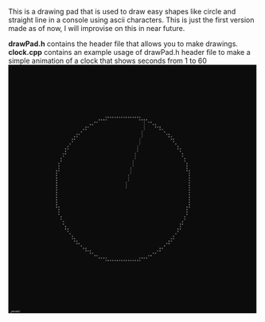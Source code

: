 This is a drawing pad that is used to draw easy shapes like circle and straight line in a console using ascii characters. 
This is just the first version made as of now, I will improvise on this in near future.

<b>drawPad.h</b> contains the header file that allows you to make drawings.<br>
<b>clock.cpp</b> contains an example usage of drawPad.h header file to make a simple animation of a clock that shows seconds from 1 to 60
<img src="/clock_ss.png" height=500 width=500>

